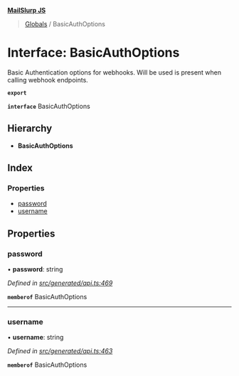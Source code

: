 **[MailSlurp JS](../README.md)**

> [Globals](../README.md) / BasicAuthOptions

# Interface: BasicAuthOptions

Basic Authentication options for webhooks. Will be used is present when calling webhook endpoints.

**`export`** 

**`interface`** BasicAuthOptions

## Hierarchy

* **BasicAuthOptions**

## Index

### Properties

* [password](basicauthoptions.md#password)
* [username](basicauthoptions.md#username)

## Properties

### password

•  **password**: string

*Defined in [src/generated/api.ts:469](https://github.com/mailslurp/mailslurp-client/blob/c5e5f20/src/generated/api.ts#L469)*

**`memberof`** BasicAuthOptions

___

### username

•  **username**: string

*Defined in [src/generated/api.ts:463](https://github.com/mailslurp/mailslurp-client/blob/c5e5f20/src/generated/api.ts#L463)*

**`memberof`** BasicAuthOptions
